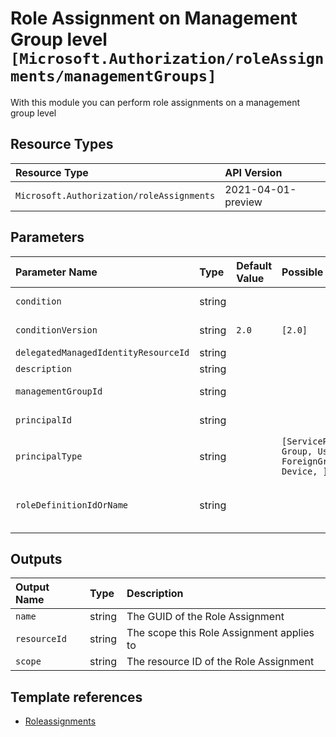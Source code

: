 # Role Assignment on Management Group level `[Microsoft.Authorization/roleAssignments/managementGroups]`

With this module you can perform role assignments on a management group level

## Resource Types

| Resource Type | API Version |
| :-- | :-- |
| `Microsoft.Authorization/roleAssignments` | 2021-04-01-preview |

## Parameters

| Parameter Name | Type | Default Value | Possible Values | Description |
| :-- | :-- | :-- | :-- | :-- |
| `condition` | string |  |  | Optional. The conditions on the role assignment. This limits the resources it can be assigned to |
| `conditionVersion` | string | `2.0` | `[2.0]` | Optional. Version of the condition. Currently accepted value is "2.0" |
| `delegatedManagedIdentityResourceId` | string |  |  | Optional. Id of the delegated managed identity resource |
| `description` | string |  |  | Optional. Description of role assignment |
| `managementGroupId` | string |  |  | Required. Group ID of the Management Group to assign the RBAC role to |
| `principalId` | string |  |  | Required. The Principal or Object ID of the Security Principal (User, Group, Service Principal, Managed Identity) |
| `principalType` | string |  | `[ServicePrincipal, Group, User, ForeignGroup, Device, ]` | Optional. The principal type of the assigned principal ID. |
| `roleDefinitionIdOrName` | string |  |  | Required. You can provide either the display name of the role definition, or its fully qualified ID in the following format: '/providers/Microsoft.Authorization/roleDefinitions/c2f4ef07-c644-48eb-af81-4b1b4947fb11' |

## Outputs

| Output Name | Type | Description |
| :-- | :-- | :-- |
| `name` | string | The GUID of the Role Assignment |
| `resourceId` | string | The scope this Role Assignment applies to |
| `scope` | string | The resource ID of the Role Assignment |

## Template references

- [Roleassignments](https://docs.microsoft.com/en-us/azure/templates/Microsoft.Authorization/roleAssignments)
